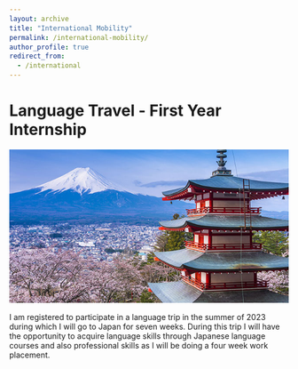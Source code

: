 ```yaml
---
layout: archive
title: "International Mobility"
permalink: /international-mobility/
author_profile: true
redirect_from:
  - /international
---
```

Language Travel - First Year Internship
======
![japan](/images/japan.jpg)

I am registered to participate in a language trip in the summer of 2023 during which I will go to Japan for seven weeks. 
During this trip I will have the opportunity to acquire language skills through Japanese language courses and also professional skills as I will be doing a four week work placement.
